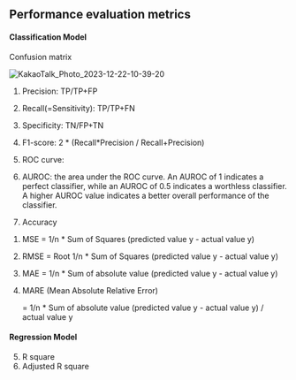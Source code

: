 ## Performance evaluation metrics

#### Classification Model

Confusion matrix

![KakaoTalk_Photo_2023-12-22-10-39-20](https://github.com/scottmsoh/ref_ML/assets/112598791/250bd658-168f-4dae-adba-e6912a916a90)

1) Precision: TP/TP+FP 
2) Recall(=Sensitivity): TP/TP+FN
3) Specificity: TN/FP+TN
4) F1-score: 2 * (Recall*Precision / Recall+Precision) 
5) ROC curve: 
6) AUROC: the area under the ROC curve.
An AUROC of 1 indicates a perfect classifier, while an AUROC of 0.5 indicates a worthless classifier. A higher AUROC value indicates a better overall performance of the classifier.

7) Accuracy
1. MSE = 1/n * Sum of Squares (predicted value y - actual value y)
2. RMSE = Root 1/n * Sum of Squares (predicted value y - actual value y)
3. MAE = 1/n * Sum of absolute value (predicted value y - actual value y)
4. MARE (Mean Absolute Relative Error) 
   
   = 1/n * Sum of absolute value (predicted value y - actual value y) / actual value y


#### Regression Model
   
5. R square
6. Adjusted R square


